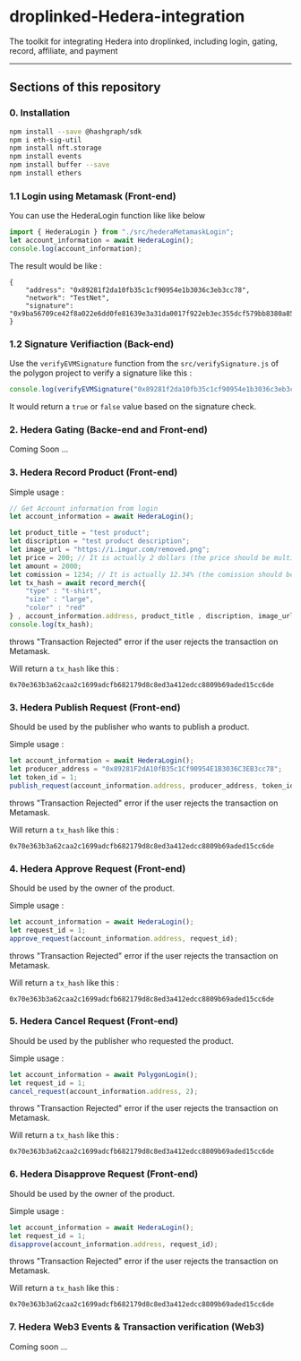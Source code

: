 # droplinked-Hedera-integration
The toolkit for integrating Hedera into droplinked, including login, gating, record, affiliate, and payment

---

## Sections of this repository

### 0. Installation

```bash
npm install --save @hashgraph/sdk
npm i eth-sig-util
npm install nft.storage
npm install events
npm install buffer --save
npm install ethers
```

### 1.1 Login using Metamask (Front-end)

You can use the HederaLogin function like like below 

```js
import { HederaLogin } from "./src/hederaMetamaskLogin";
let account_information = await HederaLogin();
console.log(account_information);
```

The result would be like : 

```
{
    "address": "0x89281f2da10fb35c1cf90954e1b3036c3eb3cc78",
    "network": "TestNet",
    "signature": "0x9ba56709ce42f8a022e6dd0fe81639e3a31da0017f922eb3ec355dcf579bb8380a85641d6b771473d26902c64b42411308dfab0837c121a3c29cdda705a4c2111c"
}
```

### 1.2 Signature Verifiaction (Back-end)

Use the `verifyEVMSignature` function from the `src/verifySignature.js` of the polygon project to verify a signature like this :

```js
console.log(verifyEVMSignature("0x89281f2da10fb35c1cf90954e1b3036c3eb3cc78" , "0x9ba56709ce42f8a022e6dd0fe81639e3a31da0017f922eb3ec355dcf579bb8380a85641d6b771473d26902c64b42411308dfab0837c121a3c29cdda705a4c2111c"));
```

It would return a `true` or `false` value based on the signature check.

### 2. Hedera Gating (Backe-end and Front-end)

Coming Soon ...

### 3. Hedera Record Product (Front-end)

Simple usage : 

```js
// Get Account information from login
let account_information = await HederaLogin();

let product_title = "test product";
let discription = "test product description";
let image_url = "https://i.imgur.com/removed.png";
let price = 200; // It is actually 2 dollars (the price should be multiplied by 100)
let amount = 2000;
let comission = 1234; // It is actually 12.34% (the comission should be multiplied by 100)
let tx_hash = await record_merch({
    "type" : "t-shirt",
    "size" : "large",
    "color" : "red"
} , account_information.address, product_title , discription, image_url, price, amount, comission);
console.log(tx_hash);
```

throws "Transaction Rejected" error if the user rejects the transaction on Metamask.


Will return a `tx_hash` like this : 

```
0x70e363b3a62caa2c1699adcfb682179d8c8ed3a412edcc8809b69aded15cc6de
```

### 3. Hedera Publish Request (Front-end)

Should be used by the publisher who wants to publish a product.

Simple usage : 

```js
let account_information = await HederaLogin();
let producer_address = "0x89281F2dA10fB35c1Cf90954E1B3036C3EB3cc78";
let token_id = 1;
publish_request(account_information.address, producer_address, token_id);
```

throws "Transaction Rejected" error if the user rejects the transaction on Metamask.

Will return a `tx_hash` like this : 

```
0x70e363b3a62caa2c1699adcfb682179d8c8ed3a412edcc8809b69aded15cc6de
```

### 4. Hedera Approve Request (Front-end)

Should be used by the owner of the product.

Simple usage : 

```js
let account_information = await HederaLogin();
let request_id = 1;
approve_request(account_information.address, request_id);
```

throws "Transaction Rejected" error if the user rejects the transaction on Metamask.


Will return a `tx_hash` like this : 

```
0x70e363b3a62caa2c1699adcfb682179d8c8ed3a412edcc8809b69aded15cc6de
```

### 5. Hedera Cancel Request (Front-end)

Should be used by the publisher who requested the product.

Simple usage : 

```js
let account_information = await PolygonLogin();
let request_id = 1;
cancel_request(account_information.address, 2);
```

throws "Transaction Rejected" error if the user rejects the transaction on Metamask.


Will return a `tx_hash` like this : 

```
0x70e363b3a62caa2c1699adcfb682179d8c8ed3a412edcc8809b69aded15cc6de
```

### 6. Hedera Disapprove Request (Front-end)

Should be used by the owner of the product.

Simple usage : 

```js
let account_information = await HederaLogin();
let request_id = 1;
disapprove(account_information.address, request_id);
```

throws "Transaction Rejected" error if the user rejects the transaction on Metamask.


Will return a `tx_hash` like this : 

```
0x70e363b3a62caa2c1699adcfb682179d8c8ed3a412edcc8809b69aded15cc6de
```


### 7. Hedera Web3 Events & Transaction verification (Web3)

Coming soon ...

